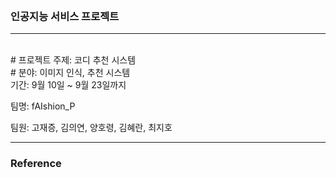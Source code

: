 <br/>

### 인공지능 서비스 프로젝트

--------------------------------

<br/>
# 프로젝트 주제:  코디 추천 시스템

<br/>
# 분야:  이미지 인식, 추천 시스템

<br/>
기간: 9월 10일 ~ 9월 23일까지

팀명: fAIshion_P

팀원: 고재증, 김의연, 양호령, 김혜란, 최지호



--------------------------------

### Reference

<br/>





<br/>

